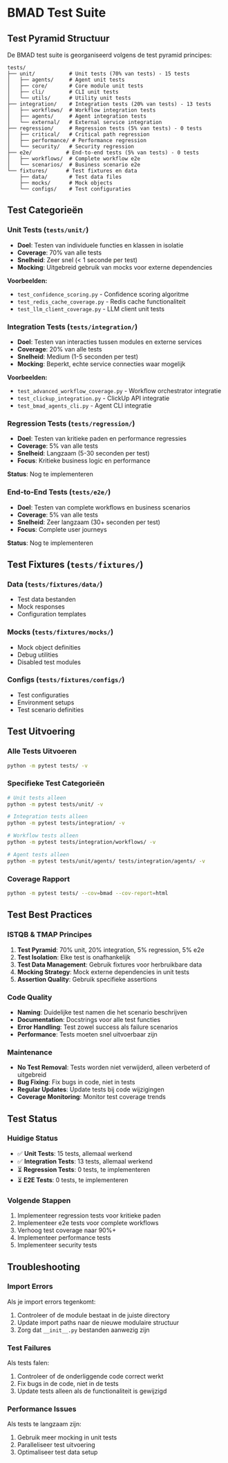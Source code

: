 # BMAD Test Suite

## Test Pyramid Structuur

De BMAD test suite is georganiseerd volgens de test pyramid principes:

```
tests/
├── unit/           # Unit tests (70% van tests) - 15 tests
│   ├── agents/     # Agent unit tests
│   ├── core/       # Core module unit tests
│   ├── cli/        # CLI unit tests
│   └── utils/      # Utility unit tests
├── integration/    # Integration tests (20% van tests) - 13 tests
│   ├── workflows/  # Workflow integration tests
│   ├── agents/     # Agent integration tests
│   └── external/   # External service integration
├── regression/     # Regression tests (5% van tests) - 0 tests
│   ├── critical/   # Critical path regression
│   ├── performance/ # Performance regression
│   └── security/   # Security regression
├── e2e/           # End-to-end tests (5% van tests) - 0 tests
│   ├── workflows/  # Complete workflow e2e
│   └── scenarios/  # Business scenario e2e
└── fixtures/      # Test fixtures en data
    ├── data/       # Test data files
    ├── mocks/      # Mock objects
    └── configs/    # Test configuraties
```

## Test Categorieën

### Unit Tests (`tests/unit/`)
- **Doel**: Testen van individuele functies en klassen in isolatie
- **Coverage**: 70% van alle tests
- **Snelheid**: Zeer snel (< 1 seconde per test)
- **Mocking**: Uitgebreid gebruik van mocks voor externe dependencies

**Voorbeelden:**
- `test_confidence_scoring.py` - Confidence scoring algoritme
- `test_redis_cache_coverage.py` - Redis cache functionaliteit
- `test_llm_client_coverage.py` - LLM client unit tests

### Integration Tests (`tests/integration/`)
- **Doel**: Testen van interacties tussen modules en externe services
- **Coverage**: 20% van alle tests
- **Snelheid**: Medium (1-5 seconden per test)
- **Mocking**: Beperkt, echte service connecties waar mogelijk

**Voorbeelden:**
- `test_advanced_workflow_coverage.py` - Workflow orchestrator integratie
- `test_clickup_integration.py` - ClickUp API integratie
- `test_bmad_agents_cli.py` - Agent CLI integratie

### Regression Tests (`tests/regression/`)
- **Doel**: Testen van kritieke paden en performance regressies
- **Coverage**: 5% van alle tests
- **Snelheid**: Langzaam (5-30 seconden per test)
- **Focus**: Kritieke business logic en performance

**Status**: Nog te implementeren

### End-to-End Tests (`tests/e2e/`)
- **Doel**: Testen van complete workflows en business scenarios
- **Coverage**: 5% van alle tests
- **Snelheid**: Zeer langzaam (30+ seconden per test)
- **Focus**: Complete user journeys

**Status**: Nog te implementeren

## Test Fixtures (`tests/fixtures/`)

### Data (`tests/fixtures/data/`)
- Test data bestanden
- Mock responses
- Configuration templates

### Mocks (`tests/fixtures/mocks/`)
- Mock object definities
- Debug utilities
- Disabled test modules

### Configs (`tests/fixtures/configs/`)
- Test configuraties
- Environment setups
- Test scenario definities

## Test Uitvoering

### Alle Tests Uitvoeren
```bash
python -m pytest tests/ -v
```

### Specifieke Test Categorieën
```bash
# Unit tests alleen
python -m pytest tests/unit/ -v

# Integration tests alleen
python -m pytest tests/integration/ -v

# Workflow tests alleen
python -m pytest tests/integration/workflows/ -v

# Agent tests alleen
python -m pytest tests/unit/agents/ tests/integration/agents/ -v
```

### Coverage Rapport
```bash
python -m pytest tests/ --cov=bmad --cov-report=html
```

## Test Best Practices

### ISTQB & TMAP Principes
1. **Test Pyramid**: 70% unit, 20% integration, 5% regression, 5% e2e
2. **Test Isolation**: Elke test is onafhankelijk
3. **Test Data Management**: Gebruik fixtures voor herbruikbare data
4. **Mocking Strategy**: Mock externe dependencies in unit tests
5. **Assertion Quality**: Gebruik specifieke assertions

### Code Quality
- **Naming**: Duidelijke test namen die het scenario beschrijven
- **Documentation**: Docstrings voor alle test functies
- **Error Handling**: Test zowel success als failure scenarios
- **Performance**: Tests moeten snel uitvoerbaar zijn

### Maintenance
- **No Test Removal**: Tests worden niet verwijderd, alleen verbeterd of uitgebreid
- **Bug Fixing**: Fix bugs in code, niet in tests
- **Regular Updates**: Update tests bij code wijzigingen
- **Coverage Monitoring**: Monitor test coverage trends

## Test Status

### Huidige Status
- ✅ **Unit Tests**: 15 tests, allemaal werkend
- ✅ **Integration Tests**: 13 tests, allemaal werkend
- ⏳ **Regression Tests**: 0 tests, te implementeren
- ⏳ **E2E Tests**: 0 tests, te implementeren

### Volgende Stappen
1. Implementeer regression tests voor kritieke paden
2. Implementeer e2e tests voor complete workflows
3. Verhoog test coverage naar 90%+
4. Implementeer performance tests
5. Implementeer security tests

## Troubleshooting

### Import Errors
Als je import errors tegenkomt:
1. Controleer of de module bestaat in de juiste directory
2. Update import paths naar de nieuwe modulaire structuur
3. Zorg dat `__init__.py` bestanden aanwezig zijn

### Test Failures
Als tests falen:
1. Controleer of de onderliggende code correct werkt
2. Fix bugs in de code, niet in de tests
3. Update tests alleen als de functionaliteit is gewijzigd

### Performance Issues
Als tests te langzaam zijn:
1. Gebruik meer mocking in unit tests
2. Paralleliseer test uitvoering
3. Optimaliseer test data setup 